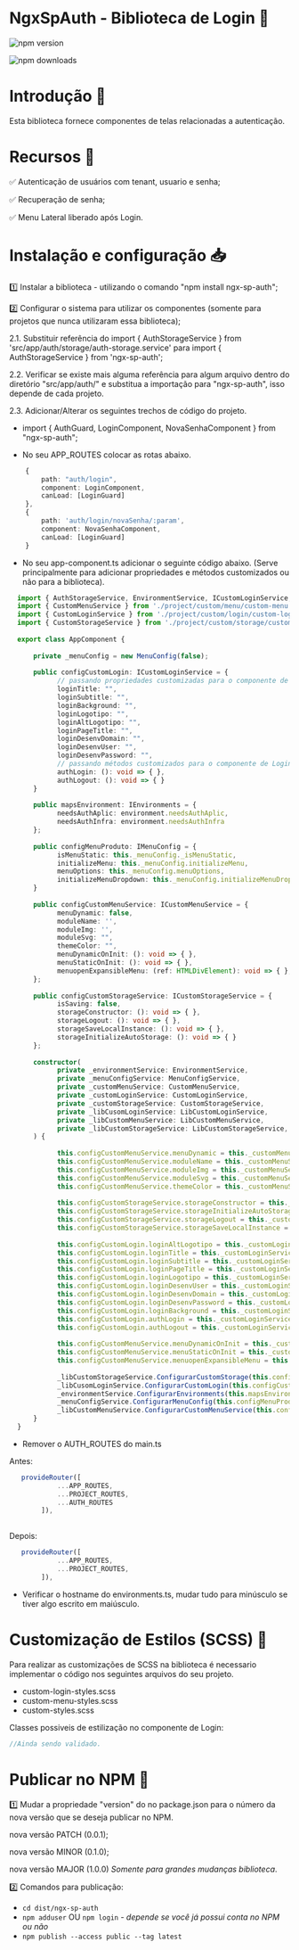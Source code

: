 # NgxSpAuth - Biblioteca de Login 🔐
 
![npm version](https://img.shields.io/npm/v/ngx-sp-auth)

![npm downloads](https://img.shields.io/npm/dt/ngx-sp-auth)
 
# Introdução 📝
 
Esta biblioteca fornece componentes de telas relacionadas a autenticação.
 
# Recursos 🚀
 
✅ Autenticação de usuários com tenant, usuario e senha;

✅ Recuperação de senha;

✅ Menu Lateral liberado após Login.
 
# Instalação e configuração 📥
 
1️⃣ Instalar a biblioteca - utilizando o comando  "npm install ngx-sp-auth";
 
2️⃣ Configurar o sistema para utilizar os componentes (somente para projetos que nunca utilizaram essa biblioteca);
 
2.1. Substituir referência do import { AuthStorageService } from 'src/app/auth/storage/auth-storage.service'
para import { AuthStorageService } from 'ngx-sp-auth';
 
2.2. Verificar se existe mais alguma referência para algum arquivo dentro do diretório "src/app/auth/" e substitua a importação para "ngx-sp-auth",
isso depende de cada projeto.
 
2.3. Adicionar/Alterar os seguintes trechos de código do projeto.
 
- import { AuthGuard, LoginComponent, NovaSenhaComponent } from "ngx-sp-auth";
 
- No seu APP_ROUTES colocar as rotas abaixo.
 
```typescript
    {
        path: "auth/login",
        component: LoginComponent,
        canLoad: [LoginGuard]
    },
    {
        path: 'auth/login/novaSenha/:param',
        component: NovaSenhaComponent,
        canLoad: [LoginGuard]
    }
```
 
  - No seu app-component.ts adicionar o seguinte código abaixo.
    (Serve principalmente para adicionar propriedades e métodos customizados ou não para a biblioteca).
 
```typescript
  import { AuthStorageService, EnvironmentService, ICustomLoginService, ICustomMenuService, ICustomStorageService, IEnvironments, IMenuConfig, LibCustomLoginService, LibCustomMenuService, LibCustomStorageService, MenuConfigService } from 'ngx-sp-auth';
  import { CustomMenuService } from './project/custom/menu/custom-menu.service';
  import { CustomLoginService } from './project/custom/login/custom-login.service';
  import { CustomStorageService } from './project/custom/storage/custom-storage.service';
 
  export class AppComponent {
 
      private _menuConfig = new MenuConfig(false);
 
      public configCustomLogin: ICustomLoginService = {
            // passando propriedades customizadas para o componente de Login
            loginTitle: "",
            loginSubtitle: "",
            loginBackground: "",
            loginLogotipo: "",
            loginAltLogotipo: "",
            loginPageTitle: "",
            loginDesenvDomain: "",
            loginDesenvUser: "",
            loginDesenvPassword: "",
            // passando métodos customizados para o componente de Login
            authLogin: (): void => { },
            authLogout: (): void => { }
      }
 
      public mapsEnvironment: IEnvironments = {
            needsAuthAplic: environment.needsAuthAplic,
            needsAuthInfra: environment.needsAuthInfra
      };
 
      public configMenuProduto: IMenuConfig = {
            isMenuStatic: this._menuConfig._isMenuStatic,
            initializeMenu: this._menuConfig.initializeMenu,
            menuOptions: this._menuConfig.menuOptions,
            initializeMenuDropdown: this._menuConfig.initializeMenuDropdown
      }
 
      public configCustomMenuService: ICustomMenuService = {
            menuDynamic: false,
            moduleName: '',
            moduleImg: '',
            moduleSvg: "",
            themeColor: "",
            menuDynamicOnInit: (): void => { },
            menuStaticOnInit: (): void => { },
            menuopenExpansibleMenu: (ref: HTMLDivElement): void => { },
      };
 
      public configCustomStorageService: ICustomStorageService = {
            isSaving: false,
            storageConstructor: (): void => { },
            storageLogout: (): void => { },
            storageSaveLocalInstance: (): void => { },
            storageInitializeAutoStorage: (): void => { }
      };
 
      constructor(
            private _environmentService: EnvironmentService,
            private _menuConfigService: MenuConfigService,
            private _customMenuService: CustomMenuService,
            private _customLoginService: CustomLoginService,
            private _customStorageService: CustomStorageService,
            private _libCusomLoginService: LibCustomLoginService,
            private _libCustomMenuService: LibCustomMenuService,
            private _libCustomStorageService: LibCustomStorageService,
      ) {
 
            this.configCustomMenuService.menuDynamic = this._customMenuService.menuDynamic;
            this.configCustomMenuService.moduleName = this._customMenuService.moduleName;
            this.configCustomMenuService.moduleImg = this._customMenuService.moduleImg;
            this.configCustomMenuService.moduleSvg = this._customMenuService.moduleSvg;
            this.configCustomMenuService.themeColor = this._customMenuService.themeColor;
 
            this.configCustomStorageService.storageConstructor = this._customStorageService.storageConstructor;
            this.configCustomStorageService.storageInitializeAutoStorage = this._customStorageService.storageInitializeAutoStorage;
            this.configCustomStorageService.storageLogout = this._customStorageService.storageLogout;
            this.configCustomStorageService.storageSaveLocalInstance = this._customStorageService.storageSaveLocalInstance;
 
            this.configCustomLogin.loginAltLogotipo = this._customLoginService.loginAltLogotipo;
            this.configCustomLogin.loginTitle = this._customLoginService.loginTitle;
            this.configCustomLogin.loginSubtitle = this._customLoginService.loginSubtitle;
            this.configCustomLogin.loginPageTitle = this._customLoginService.loginPageTitle;
            this.configCustomLogin.loginLogotipo = this._customLoginService.loginLogotipo;
            this.configCustomLogin.loginDesenvUser = this._customLoginService.loginDesenvUser;
            this.configCustomLogin.loginDesenvDomain = this._customLoginService.loginDesenvDomain;
            this.configCustomLogin.loginDesenvPassword = this._customLoginService.loginDesenvPassword;
            this.configCustomLogin.loginBackground = this._customLoginService.loginBackground;
            this.configCustomLogin.authLogin = this._customLoginService.authLogin;
            this.configCustomLogin.authLogout = this._customLoginService.authLogout;
 
            this.configCustomMenuService.menuDynamicOnInit = this._customMenuService.menuDynamicOnInit;
            this.configCustomMenuService.menuStaticOnInit = this._customMenuService.menuStaticOnInit;
            this.configCustomMenuService.menuopenExpansibleMenu = this._customMenuService.menuopenExpansibleMenu;
 
            _libCustomStorageService.ConfigurarCustomStorage(this.configCustomStorageService);
            _libCusomLoginService.ConfigurarCustomLogin(this.configCustomLogin);
            _environmentService.ConfigurarEnvironments(this.mapsEnvironment);
            _menuConfigService.ConfigurarMenuConfig(this.configMenuProduto);
            _libCustomMenuService.ConfigurarCustomMenuService(this.configCustomMenuService);
      }
  }
```
 
- Remover o AUTH_ROUTES do main.ts
 
Antes:
```typescript
   provideRouter([
            ...APP_ROUTES,
            ...PROJECT_ROUTES,
            ...AUTH_ROUTES
        ]),
 
```
Depois:
 
```typescript
   provideRouter([
            ...APP_ROUTES,
            ...PROJECT_ROUTES,
        ]),
```

- Verificar o hostname do environments.ts, mudar tudo para minúsculo se tiver algo escrito em maiúsculo.
 
# Customização de Estilos (SCSS) 🎨
 
Para realizar as customizações de SCSS na biblioteca é necessario implementar o código nos seguintes arquivos do seu projeto.
 
- custom-login-styles.scss
- custom-menu-styles.scss
- custom-styles.scss
 
Classes possiveis de estilização no componente de Login:
 
```typescript
//Ainda sendo validado.
```
 
# Publicar no NPM 🚀
 
1️⃣ Mudar a propriedade "version" do no package.json para o número da nova versão que se deseja publicar no NPM.
 
  nova versão PATCH (0.0.1);

  nova versão MINOR (0.1.0);

  nova versão MAJOR (1.0.0) *Somente para grandes mudanças biblioteca*.
 
2️⃣ Comandos para publicação:
 
  - `cd dist/ngx-sp-auth`
  - `npm adduser` OU `npm login` _- depende se você já possui conta no NPM ou não_
  - `npm publish --access public --tag latest`